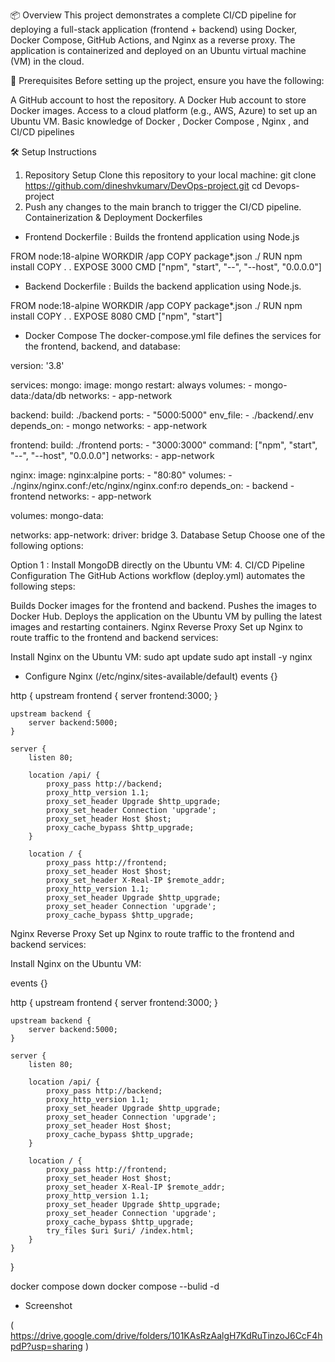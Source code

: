 📦 Overview
This project demonstrates a complete CI/CD pipeline for deploying a full-stack application (frontend + backend) using Docker, Docker Compose, GitHub Actions, and Nginx as a reverse proxy. The application is containerized and deployed on an Ubuntu virtual machine (VM) in the cloud.

🔧 Prerequisites
Before setting up the project, ensure you have the following:

A GitHub account to host the repository.
A Docker Hub account to store Docker images.
Access to a cloud platform (e.g., AWS, Azure) to set up an Ubuntu VM.
Basic knowledge of Docker , Docker Compose , Nginx , and CI/CD pipelines 

🛠 Setup Instructions
1. Repository Setup
Clone this repository to your local machine:
git clone https://github.com/dineshvkumarv/DevOps-project.git
cd Devops-project
2. Push any changes to the main branch to trigger the CI/CD pipeline.
Containerization & Deployment
Dockerfiles
- Frontend Dockerfile : Builds the frontend application using Node.js

FROM node:18-alpine
WORKDIR /app
COPY package*.json ./
RUN npm install
COPY . .
EXPOSE 3000
CMD ["npm", "start", "--", "--host", "0.0.0.0"]

- Backend Dockerfile : Builds the backend application using Node.js.

FROM node:18-alpine
WORKDIR /app
COPY package*.json ./
RUN npm install
COPY . .
EXPOSE 8080
CMD ["npm", "start"]

- Docker Compose
The docker-compose.yml file defines the services for the frontend, backend, and database:

version: '3.8'

services:
  mongo:
    image: mongo
    restart: always
    volumes:
      - mongo-data:/data/db
    networks:
      - app-network

  backend:
    build: ./backend
    ports:
      - "5000:5000"
    env_file:
      - ./backend/.env
    depends_on:
      - mongo
    networks:
      - app-network

  frontend:
    build: ./frontend
    ports:
      - "3000:3000"
    command: ["npm", "start", "--", "--host", "0.0.0.0"]
    networks:
      - app-network

  nginx:
    image: nginx:alpine
    ports:
      - "80:80"
    volumes:
      - ./nginx/nginx.conf:/etc/nginx/nginx.conf:ro
    depends_on:
      - backend
      - frontend
    networks:
      - app-network

volumes:
  mongo-data:

networks:
  app-network:
    driver: bridge
3. Database Setup
Choose one of the following options:

Option 1 : Install MongoDB directly on the Ubuntu VM:
4. CI/CD Pipeline Configuration
The GitHub Actions workflow (deploy.yml) automates the following steps:

Builds Docker images for the frontend and backend.
Pushes the images to Docker Hub.
Deploys the application on the Ubuntu VM by pulling the latest images and restarting containers.
Nginx Reverse Proxy
Set up Nginx to route traffic to the frontend and backend services:

Install Nginx on the Ubuntu VM:
sudo apt update
sudo apt install -y nginx
-  Configure Nginx (/etc/nginx/sites-available/default)
events {}

http {
    upstream frontend {
        server frontend:3000;
    }

    upstream backend {
        server backend:5000;
    }

    server {
        listen 80;

        location /api/ {
            proxy_pass http://backend;
            proxy_http_version 1.1;
            proxy_set_header Upgrade $http_upgrade;
            proxy_set_header Connection 'upgrade';
            proxy_set_header Host $host;
            proxy_cache_bypass $http_upgrade;
        }

        location / {
            proxy_pass http://frontend;
            proxy_set_header Host $host;
            proxy_set_header X-Real-IP $remote_addr;
            proxy_http_version 1.1;
            proxy_set_header Upgrade $http_upgrade;
            proxy_set_header Connection 'upgrade';
            proxy_cache_bypass $http_upgrade;
            

Nginx Reverse Proxy
Set up Nginx to route traffic to the frontend and backend services:

Install Nginx on the Ubuntu VM:

events {}

http {
    upstream frontend {
        server frontend:3000;
    }

    upstream backend {
        server backend:5000;
    }

    server {
        listen 80;

        location /api/ {
            proxy_pass http://backend;
            proxy_http_version 1.1;
            proxy_set_header Upgrade $http_upgrade;
            proxy_set_header Connection 'upgrade';
            proxy_set_header Host $host;
            proxy_cache_bypass $http_upgrade;
        }

        location / {
            proxy_pass http://frontend;
            proxy_set_header Host $host;
            proxy_set_header X-Real-IP $remote_addr;
            proxy_http_version 1.1;
            proxy_set_header Upgrade $http_upgrade;
            proxy_set_header Connection 'upgrade';
            proxy_cache_bypass $http_upgrade;
            try_files $uri $uri/ /index.html;
        }
    }
}

docker compose down
docker compose --bulid -d



- Screenshot

( https://drive.google.com/drive/folders/101KAsRzAalgH7KdRuTinzoJ6CcF4hpdP?usp=sharing )
